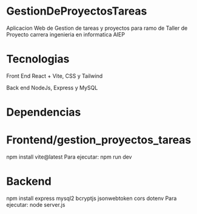 # GestionDeProyectosTareas

Aplicacion Web de Gestion de tareas y proyectos para ramo de Taller de Proyecto carrera ingenieria en informatica AIEP

# Tecnologias
Front End
React + Vite, CSS y Tailwind

Back end
NodeJs, Express y MySQL

#   Dependencias 

#   Frontend/gestion_proyectos_tareas
npm install vite@latest
Para ejecutar:
npm run dev


#   Backend
npm install express mysql2 bcryptjs jsonwebtoken cors dotenv
Para ejecutar:
node server.js
